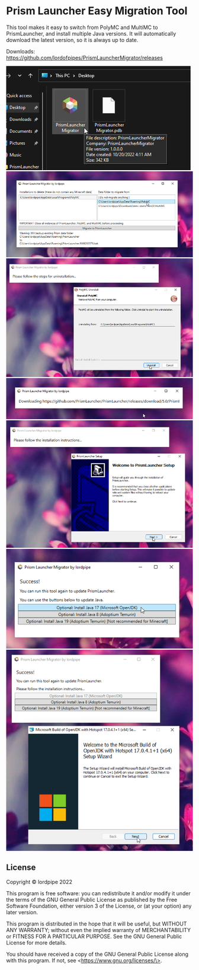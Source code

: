 Prism Launcher Easy Migration Tool
===

This tool makes it easy to switch from PolyMC and MultiMC to PrismLauncher, and install multiple Java versions. It will automatically download the latest version, so it is always up to date.

Downloads: https://github.com/lordofpipes/PrismLauncherMigrator/releases

![](screenshots/1.png)
![](screenshots/2.png)
![](screenshots/3.png)
![](screenshots/4.png)
![](screenshots/5.png)
![](screenshots/6.png)
![](screenshots/7.png)

License
---

Copyright © lordpipe 2022

This program is free software: you can redistribute it and/or modify it under the terms of the GNU General Public License as published by the Free Software Foundation, either version 3 of the License, or (at your option) any later version.

This program is distributed in the hope that it will be useful, but WITHOUT ANY WARRANTY; without even the implied warranty of MERCHANTABILITY or FITNESS FOR A PARTICULAR PURPOSE.  See the GNU General Public License for more details.

You should have received a copy of the GNU General Public License along with this program.  If not, see \<https://www.gnu.org/licenses/\>.

